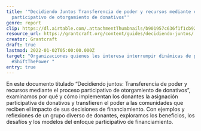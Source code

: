 ```yaml
---
title: '"Decidiendo Juntos Transferencia de poder y recursos mediante el proceso
  participativo de otorgamiento de donativos"'
genre: report
clip: https://dl.airtable.com/.attachmentThumbnails/b901957c636f1f1cb92914896c85391d/87fef2a3
resource_url: https://grantcraft.org/content/guides/decidiendo-juntos/
creator: Grantcraft
draft: true
lastmod: 2022-01-02T05:00:00.000Z
target: "Organizaciones quienes les interesa interrumpir dinámicas de poder y
  #ShiftThePower "
entry: true
---
```

En este documento titulado “Decidiendo juntos: Transferencia de poder y recursos mediante el proceso participativo de otorgamiento de donativos”, examinamos por qué y cómo implementan los donantes la asignación participativa de donativos y transfieren el poder a las comunidades que reciben el impacto de sus decisiones de financiamiento. Con ejemplos y reflexiones de un grupo diverso de donantes, exploramos los beneficios, los desafíos y los modelos del enfoque participativo de financiamiento.
